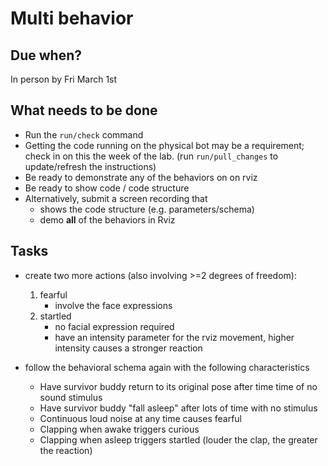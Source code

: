 # Multi behavior

## Due when?

In person by Fri March 1st

## What needs to be done

- Run the `run/check` command
- Getting the code running on the physical bot may be a requirement; check in on this the week of the lab. (run `run/pull_changes` to update/refresh the instructions)
- Be ready to demonstrate any of the behaviors on on rviz
- Be ready to show code / code structure
- Alternatively, submit a screen recording that
    - shows the code structure (e.g. parameters/schema)
    - demo **all** of the behaviors in Rviz

## Tasks

- create two more actions (also involving >=2 degrees of freedom):
    1. fearful
        - involve the face expressions
    2. startled
        - no facial expression required
        - have an intensity parameter for the rviz movement, higher intensity causes a stronger reaction
   
- follow the behavioral schema again with the following characteristics
    - Have survivor buddy return to its original pose after time time of no sound stimulus
    - Have survivor buddy "fall asleep" after lots of time with no stimulus
    - Continuous loud noise at any time causes fearful
    - Clapping when awake triggers curious
    - Clapping when asleep triggers startled (louder the clap, the greater the reaction)
